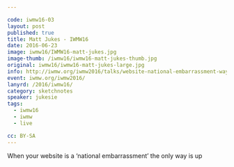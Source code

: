 ```yaml
---

code: iwmw16-03
layout: post
published: true
title: Matt Jukes - IWMW16
date: 2016-06-23
image: iwmw16/IWMW16-matt-jukes.jpg
image-thumb: /iwmw16/iwmw16-matt-jukes-thumb.jpg
original: iwmw16/iwmw16-matt-jukes-large.jpg
info: http://iwmw.org/iwmw2016/talks/website-national-embarrassment-way/
event: iwmw.org/iwmw2016/
lanyrd: /2016/iwmw16/
category: sketchnotes
speaker: jukesie
tags:
  - iwmw16
  - iwmw
  - live

cc: BY-SA
---
```


When your website is a ‘national embarrassment’ the only way is up
